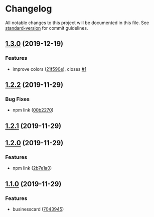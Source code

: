 # Changelog

All notable changes to this project will be documented in this file. See [standard-version](https://github.com/conventional-changelog/standard-version) for commit guidelines.

## [1.3.0](https://github.com/negebauer/businesscard/compare/v1.2.2...v1.3.0) (2019-12-19)


### Features

* improve colors ([21f590e](https://github.com/negebauer/businesscard/commit/21f590e6720e00c6f51358f77abf6b0bbba0bd11)), closes [#1](https://github.com/negebauer/businesscard/issues/1)

## [1.2.2](https://github.com/negebauer/businesscard/compare/v1.2.1...v1.2.2) (2019-11-29)


### Bug Fixes

* npm link ([00b2270](https://github.com/negebauer/businesscard/commit/00b2270b8529960b3160a43547b7f335edae2018))

## [1.2.1](https://github.com/negebauer/businesscard/compare/v1.2.0...v1.2.1) (2019-11-29)

## [1.2.0](https://github.com/negebauer/businesscard/compare/v1.1.0...v1.2.0) (2019-11-29)


### Features

* npm link ([2b7e1a0](https://github.com/negebauer/businesscard/commit/2b7e1a05cbacbe505f6cc7c31a8ab1acb72e9407))

## [1.1.0](https://github.com/negebauer/businesscard/compare/v1.6.0...v1.1.0) (2019-11-29)


### Features

* businesscard ([7043945](https://github.com/negebauer/businesscard/commit/70439455bf016228fbb56bbcdb3a8df2991eb2aa))

